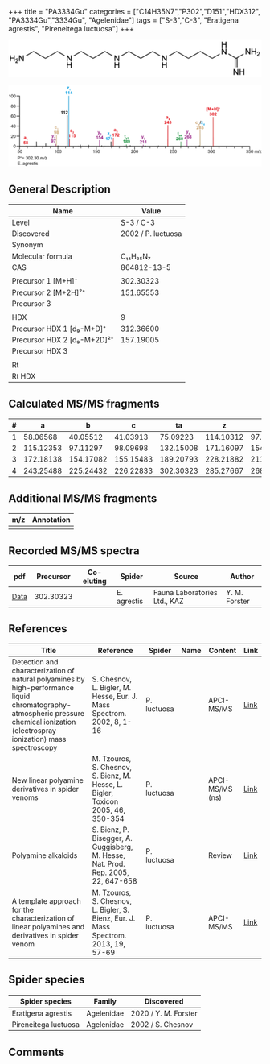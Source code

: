 +++
title = "PA3334Gu"
categories = ["C14H35N7","P302","D151","HDX312",
"PA3334Gu","3334Gu",
"Agelenidae"]
tags = ["S-3","C-3",
"Eratigena agrestis",
"Pireneitega luctuosa"]
+++

![](/img/PA3334Gu.png)

![](/img_MSMS/302_PA3334Gu_Ea.png?classes=border)

## General Description

| Name                        | Value              |
|-----------------------------|--------------------|
| Level                       | S-3 / C-3          |
| Discovered                  | 2002 / P. luctuosa |
| Synonym                     |                    |
| Molecular formula           | C₁₄H₃₅N₇           |
| CAS                         | 864812-13-5        |
|                             |                    |
| Precursor 1 [M+H]⁺          | 302.30323          |
| Precursor 2 [M+2H]²⁺        | 151.65553          |
| Precursor 3                 |                    |
|                             |                    |
| HDX                         | 9                  |
| Precursor HDX 1 [d₉-M+D]⁺   | 312.36600          |
| Precursor HDX 2 [d₉-M+2D]²⁺ | 157.19005          |
| Precursor HDX 3             |                    |
|                             |                    |
| Rt                          |                    |
| Rt HDX                      |                    |

## Calculated MS/MS fragments

| # | a         | b         | c         | ta        | z         | y         | tz        |
|---|-----------|-----------|-----------|-----------|-----------|-----------|-----------|
| 1 | 58.06568  | 40.05512  | 41.03913  | 75.09223  | 114.10312 | 97.07657  | 131.12967 |
| 2 | 115.12353 | 97.11297  | 98.09698  | 132.15008 | 171.16097 | 154.13442 | 188.18752 |
| 3 | 172.18138 | 154.17082 | 155.15483 | 189.20793 | 228.21882 | 211.19227 | 245.24537 |
| 4 | 243.25488 | 225.24432 | 226.22833 | 302.30323 | 285.27667 | 268.25012 | 302.30322 |

## Additional MS/MS fragments

| m/z | Annotation |
|-----|------------|
|     |            |

## Recorded MS/MS spectra

| pdf                                         | Precursor | Co-eluting | Spider      | Source                       | Author        |
|---------------------------------------------|-----------|------------|-------------|------------------------------|---------------|
| [Data](/pdf/E-agrestis/302_PA3334Gu_Ea.pdf) | 302.30323 |            | E. agrestis | Fauna Laboratories Ltd., KAZ | Y. M. Forster |

## References

| Title                                                                                                                                                                               | Reference                                                                           | Spider      | Name | Content         | Link                                                                                 |
|-------------------------------------------------------------------------------------------------------------------------------------------------------------------------------------|-------------------------------------------------------------------------------------|-------------|------|-----------------|--------------------------------------------------------------------------------------|
| Detection and characterization of natural polyamines by high-performance liquid chromatography-atmospheric pressure chemical ionization (electrospray ionization) mass spectroscopy | S. Chesnov, L. Bigler, M. Hesse, Eur. J. Mass Spectrom. 2002, 8, 1-16               | P. luctuosa |      | APCI-MS/MS      | [Link](https://doi.org/10.1255/ejms.467)                                             |
| New linear polyamine derivatives in spider venoms                                                                                                                                   | M. Tzouros, S. Chesnov, S. Bienz, M. Hesse, L. Bigler, Toxicon 2005, 46, 350-354    | P. luctuosa |      | APCI-MS/MS (ns) | [Link](https://doi.org/10.1016/j.toxicon.2005.04.018)                                |
| Polyamine alkaloids                                                                                                                                                                 | S. Bienz, P. Bisegger, A. Guggisberg, M. Hesse, Nat. Prod. Rep. 2005, 22, 647-658   | P. luctuosa |      | Review          | [Link](https://pubs.rsc.org/en/Content/ArticleLanding/2005/NP/b413742f#!divAbstract) |
| A template approach for the characterization of linear polyamines and derivatives in spider venom                                                                                   | M. Tzouros, S. Chesnov, L. Bigler, S. Bienz, Eur. J. Mass Spectrom. 2013, 19, 57-69 | P. luctuosa |      | APCI-MS/MS      | [Link](https://doi.org/10.1255/ejms.1213)                                            |

## Spider species

| Spider species       | Family     | Discovered           |
|----------------------|------------|----------------------|
| Eratigena agrestis   | Agelenidae | 2020 / Y. M. Forster |
| Pireneitega luctuosa | Agelenidae | 2002 / S. Chesnov    |

## Comments
